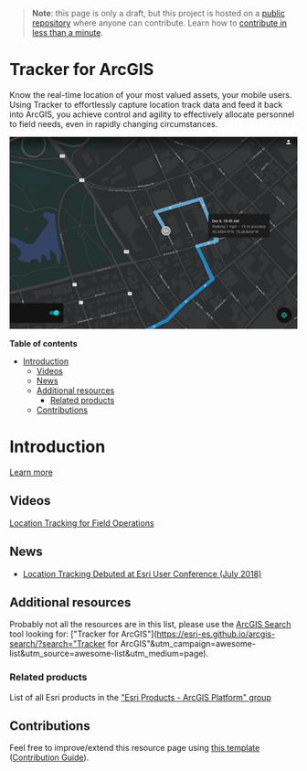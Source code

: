 > **Note**: this page is only a draft, but this project is hosted on a [public repository](https://github.com/hhkaos/awesome-arcgis) where anyone can contribute. Learn how to [contribute in less than a minute](https://github.com/hhkaos/awesome-arcgis/blob/master/CONTRIBUTING.md#contributions).

# Tracker for ArcGIS

Know the real-time location of your most valued assets, your mobile users. Using Tracker to effortlessly capture location track data and feed it back into ArcGIS, you achieve control and agility to effectively allocate personnel to field needs, even in rapidly changing circumstances.

![Tracker for ArcGIS](../product-thumbnails/tracker-for-arcgis.png)  

<!-- START doctoc generated TOC please keep comment here to allow auto update -->
<!-- DON'T EDIT THIS SECTION, INSTEAD RE-RUN doctoc TO UPDATE -->
**Table of contents**

- [Introduction](#introduction)
  - [Videos](#videos)
  - [News](#news)
  - [Additional resources](#additional-resources)
    - [Related products](#related-products)
  - [Contributions](#contributions)

<!-- END doctoc generated TOC please keep comment here to allow auto update -->

# Introduction

[Learn more](http://enterprise.arcgis.com/en/portal/latest/administer/windows/what-s-new-in-portal-for-arcgis.htm#ESRI_SECTION2_927B59C427CC4853A7729FA0EEF9F033)

## Videos

[Location Tracking for Field Operations](https://www.youtube.com/watch?v=5sh1OVfUPi8)

## News

* [Location Tracking Debuted at Esri User Conference (July 2018)](https://www.esri.com/arcgis-blog/products/apps/field-mobility/location-tracking-debut-at-esri-international-users-conference-july-9th/)

## Additional resources

Probably not all the resources are in this list, please use the [ArcGIS Search](https://esri-es.github.io/arcgis-search/) tool looking for: ["Tracker for ArcGIS"](https://esri-es.github.io/arcgis-search/?search="Tracker for ArcGIS"&utm_campaign=awesome-list&utm_source=awesome-list&utm_medium=page).

### Related products

List of all Esri products in the ["Esri Products - ArcGIS Platform" group](https://awesome-arcgis.maps.arcgis.com/home/group.html?id=663480a878724c42aef09a523a8d5139&view=list&start=1&num=20#content)

## Contributions

Feel free to improve/extend this resource page using [this template](https://github.com/hhkaos/awesome-arcgis/blob/master/templates/PRODUCT_PAGE_TEMPLATE.md) ([Contribution Guide](https://github.com/hhkaos/awesome-arcgis/blob/master/CONTRIBUTING.md)).
